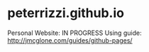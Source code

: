# peterrizzi.github.io
Personal Website: IN PROGRESS
Using guide: http://jmcglone.com/guides/github-pages/
